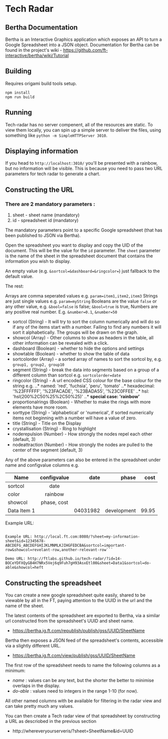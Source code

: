 # Tech Radar

## Bertha Documentation
Bertha is an Interactive Graphics application which exposes an API to turn a Google Spreadsheet into a JSON object.
Documentation for Bertha can be found in the project's wiki - https://github.com/ft-interactive/bertha/wiki/Tutorial

## Building

Requires origami build tools setup.

```
npm install
npm run build
```

## Running

Tech-radar has no server compenent, all of the resources are static. To view them locally, you can spin up a simple server to deliver the files, using something like `python -m SimpleHTTPServer 3010`.

## Displaying information

If you head to `http://localhost:3010/` you'll be presented with a rainbow, but no information will be visible. This is because you need to pass two URL parameters for tech radar to generate a chart.

## Constructing the URL

### There are 2 mandatory parameters :

1. sheet - sheet name (mandatory)
2. id - spreadsheet id (mandatory)

The mandatory parameters point to a specific Google spreadsheet (that has been published to JSON via Bertha).

Open the spreadsheet you want to display and copy the UID of the document. This will be the value for the `id` parameter.
The `sheet` parameter is the name of the sheet in the spreadsheet document that contains the information you wish to display.

An empty value (e.g. `&sortcol=&dashboard=&ringcolor=`) just fallback to the default value.

The rest:


Arrays are comma seperated values e.g. `param=item1,item2,item3`
Strings are just single values e.g. `param=myString`
Booleans are the value `false` or any other value, e.g. `&bool=false` is false; `&bool=true` is true,
Numbers are any positive real number. E.g. `&number=0.1`, `&number=50`

* sortcol (String) - It will try to sort the column numerically and will do so if any of the items start with a number. Failing to find any numbers it will sort it alphabetically. The groups will be drawn on the graph.
* showcol (Array) - Other columns to show as headers in the table, all other information can be revealed with a click.
* dashboard (Boolean) - whether to hide the options and settings
* showtable (Boolean) - whether to show the table of data
* sortcolorder (Array) - a sorted array of names to sort the sortcol by, e.g. `group1, group2, group10`
* segment (String) - break the data into segments based on a group of a different column than sortcol e.g. `sortcolorder=date`
* ringcolor (String) - A url encoded CSS colour for the base colour for the string e.g.
..* named: 'red', 'fuchsia', 'peru', 'tomato'
..* hexadecimal: '%23FFFFFF', '%23FACADE', '%23BADA55', '%23C0FFEE'
..* hsl: 'hsl(200%2C50%25%2C50%25)'
..* **special case: 'rainbow'**
* proportionalrings (Boolean) - Whether to make the rings with more elements have more room.
* sorttype (String) - 'alphabetical' or 'numerical', if sorted numerically items not beginning with a number will have a value of zero.
* title (String) - Title on the Display
* crystallisation (String) - Ring to highlight
* noderepulsion (Number) - How strongly the nodes repel each other (default, 3)
* nodeattraction (Number) - How strongly the nodes are pulled to the center of the segment (default, 3)

Any of the above parameters can also be entered in the spreadsheet under name and configvalue columns e.g.

| Name          | configvalue   | date        | phase       | cost        |
| ------------- |:-------------:| -----------:| -----------:| -----------:|
| sortcol       | date          |             |             |             |
| color         | rainbow       |             |             |             |
| showcol       | phase, cost   |             |             |             |
| Data Item 1   |               | 04031982    | development | 99.95       |

Example URL:

```

Example URL: http://local.ft.com:8080/?sheet=my-information-sheet&id=12345678-ABCDEFG_ABCDEFGHIJKLMNMLKJIHGFEDCBA&sortcol=important-row&showcol=revelant-row,another-relevant-row```

Demo URL: http://ftlabs.github.io/tech-radar/?id=14-BOCeYDFXQyGB4H7NRx5Vej6q9Fuh7gH93AsxEtl00&sheet=Data1&sortcol=do-able&showcol=heft

```

## Constructing the spreadsheet

You can create a new google spreadsheet quite easily, shared to be viewable by all in the FT, paying attention to the UUID in the url and the name of the sheet.

The latest contents of the spreadsheet are exported to Bertha, via a similar url constructed from the spreadsheet's UUID and sheet name.

* https://bertha.ig.ft.com/republish/publish/gss/UUID/SheetName

Bertha then exposes a JSON feed of the spreadsheet's contents, accessible via a slightly different URL.

* https://bertha.ig.ft.com/view/publish/gss/UUID/SheetName

The first row of the spreadsheet needs to name the following columns as a minimum:

* *name* : values can be any text, but the shorter the better to minimise overlaps in the display.
* *do-able* : values need to integers in the range 1-10 (for now).

All other named columns with be available for filtering in the radar view and can take pretty much any values.

You can then create a Tech radar view of that spreadsheet by constructing a URL as descriobed in the previous section

* http://whereveryourserveris/?sheet=SheetName&id=UUID
